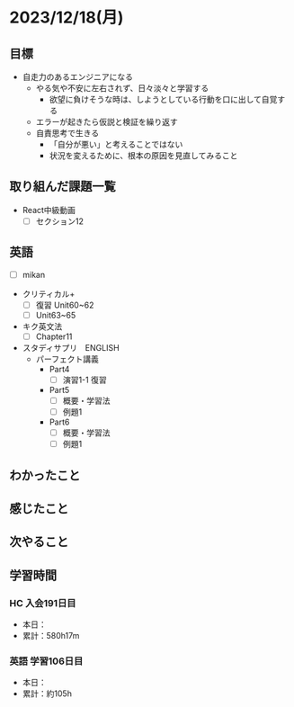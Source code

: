 # 2023/12/18(月)

## 目標

- 自走力のあるエンジニアになる
  - やる気や不安に左右されず、日々淡々と学習する
    - 欲望に負けそうな時は、しようとしている行動を口に出して自覚する
  - エラーが起きたら仮説と検証を繰り返す
  - 自責思考で生きる
    - 「自分が悪い」と考えることではない
    - 状況を変えるために、根本の原因を見直してみること

## 取り組んだ課題一覧

- React中級動画
  - [ ] セクション12

## 英語

- [ ] mikan
- クリティカル+
  - [ ] 復習 Unit60~62
  - [ ] Unit63~65

- キク英文法
  - [ ] Chapter11

- スタディサプリ　ENGLISH
  - パーフェクト講義
    - Part4
      - [ ] 演習1-1 復習
    - Part5
      - [ ] 概要・学習法
      - [ ] 例題1
    - Part6
      - [ ] 概要・学習法
      - [ ] 例題1

## わかったこと

## 感じたこと

## 次やること

## 学習時間

### HC 入会191日目

- 本日：
- 累計：580h17m

### 英語 学習106日目

- 本日：
- 累計：約105h
